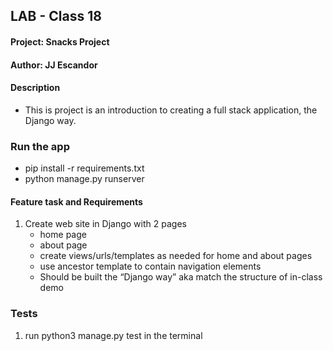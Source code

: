 ## LAB - Class 18

#### Project: Snacks Project
#### Author: JJ Escandor


#### Description

 - This is project is an introduction to creating a full stack application, the Django way.

### Run the app

 - pip install -r requirements.txt
 - python manage.py runserver

#### Feature task and Requirements

1. Create web site in Django with 2 pages
    - home page
    - about page
    - create views/urls/templates as needed for home and about pages
    - use ancestor template to contain navigation elements
    - Should be built the “Django way” aka match the structure of in-class demo

### Tests

1. run python3 manage.py test in the terminal
